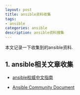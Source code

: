 ```yaml
---
layout: post
title: ansible资料收集
tags:
- ansible
categories: ansible
description: ansible资料搜集
---
```



本文记录一下收集到的ansible资料.


<!-- more -->


## 1. ansible相关文章收集

- [ansible权威中文指南](https://ansible-tran.readthedocs.io/en/latest/docs/quickstart.html)

- [Ansible Community Document](https://docs.ansible.com/ansible/latest/getting_started/get_started_inventory.html)









<br />
<br />
<br />





